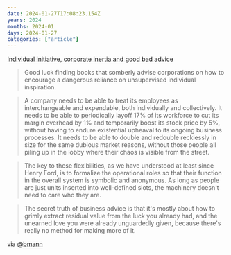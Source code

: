 ```yaml
---
date: 2024-01-27T17:08:23.154Z
years: 2024
months: 2024-01
days: 2024-01-27
categories: ["article"]
---
```

[Individual initiative, corporate inertia and good bad advice](https://www.furia.com/page.cgi?type=log&id=473)

> Good luck finding books that somberly advise corporations on how to encourage a dangerous reliance on unsupervised individual inspiration.

> A company needs to be able to treat its employees as interchangeable and expendable, both individually and collectively. It needs to be able to periodically layoff 17% of its workforce to cut its margin overhead by 1% and temporarily boost its stock price by 5%, without having to endure existential upheaval to its ongoing business processes. It needs to be able to double and redouble recklessly in size for the same dubious market reasons, without those people all piling up in the lobby where their chaos is visible from the street.

> The key to these flexibilities, as we have understood at least since Henry Ford, is to formalize the operational roles so that their function in the overall system is symbolic and anonymous. As long as people are just units inserted into well-defined slots, the machinery doesn't need to care who they are.

> The secret truth of business advice is that it's mostly about how to grimly extract residual value from the luck you already had, and the unearned love you were already unguardedly given, because there's really no method for making more of it.

via [@bmann](https://twitter.com/bmann/status/1750370107673518241)
